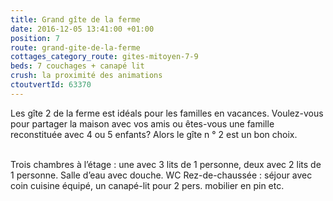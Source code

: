 ```yaml
---
title: Grand gîte de la ferme
date: 2016-12-05 13:41:00 +01:00
position: 7
route: grand-gite-de-la-ferme
cottages_category_route: gites-mitoyen-7-9
beds: 7 couchages + canapé lit
crush: la proximité des animations
ctoutvertId: 63370
---
```


Les gîte 2 de la ferme est idéals pour les familles en vacances. Voulez-vous pour partager la maison avec vos amis ou êtes-vous une famille reconstituée avec 4 ou 5 enfants? Alors le gîte n ° 2 est un bon choix.

\
Trois chambres à l’étage : une avec 3 lits de 1 personne, deux avec 2 lits de 1 personne. Salle d’eau avec douche. WC Rez-de-chaussée : séjour avec coin cuisine équipé, un canapé-lit pour 2 pers. mobilier en pin etc.